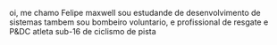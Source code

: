 oi, me chamo Felipe maxwell
sou estudande de desenvolvimento de sistemas
tambem sou bombeiro voluntario, e profissional de resgate e P&DC
atleta sub-16 de ciclismo de pista

<!---
Maxwell-felipe/Maxwell-felipe is a ✨ special ✨ repository because its `README.md` (this file) appears on your GitHub profile.
You can click the Preview link to take a look at your changes.
--->
